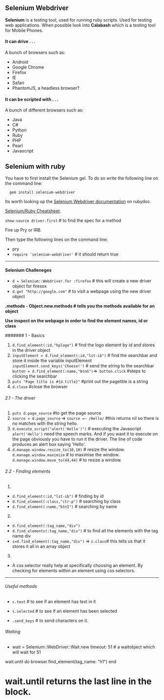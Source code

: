 ## Selenium Webdriver

**Selenium** is a testing tool, used for running ruby scripts. Used for testing web applications. When possible look into **Calabash** which is a testing tool for Mobile Phones.

#### It can drive . . .

A bunch of browsers such as:

* Android
* Google Chrome
* Firefox
* IE
* Safari
* PhantomJS, a headless browser?

#### It can be scripted with . . .

A bunch of different browsers such as:

* Java
* C#
* Python
* Ruby
* PHP
* Pearl
* Javascript

## Selenium with ruby

You have to first install the Selenium gel. To do so write the following line on the command line:

      gem install selenium-webdriver

Its worth looking up the [Selenium Webdriver documentation](http://www.rubydoc.info/gems/selenium-webdriver/Selenium/WebDriver/Driver) on rubydoc.

[Selenium/Ruby Cheatsheet](https://gist.github.com/huangzhichong/3284966).

 `show-source driver.first` # to find the spec for a method

Fire up Pry or IRB.

Then type the following lines on the command line:

*  pry
* `require 'selenium-webdriver'` # it should return true

---
#### Selenium Challeneges

* `d = Selenium::Webdriver.for :firefox` # this will create a new driver object for firesox
* `d.get "http://google.com"` # to visit a webpage using the new driver object

**.methods - Object.new.methods # tells you the methods available for an object**

**Use inspect on the webpage in order to find the element names, id or class**

####### 1 - Basics

1) `d.find_element(:id,"hplogo")` # find the logo element by id and stores in the driver object
2) `inputElement = d.find_element(:id,"lst-ib")` # find the searchbar and store it inside the variable inputElement
 `inputElement.send_keys('Cheese!')` # send the string to the searchbar
`button = d.find_element(:name,"btnG")`=>` button.click` #steps to clicking the searchbar
3) `puts "Page title is #{d.title}"` #print out the pagetitle is a string
4) `d.close` #close the browser  

###### 2.1 - The driver

1) `puts d.page_source` #to get the page source
2) `source = d.page_source` => `source =~ /Hello/` #this returns nil so there is no matches with the string hello.
3) `d.execute_script("alert('Hello')")` # executing the Javascript `alert('Hello')` need the speech marks. And if you want it to execute on the page obviously you have to run it the driver. The line of code produces an alert box saying 'Hello'.
4) `d.manage.window.resize_to(10,10)` # resize the window. `d.manage.window.maximize` # to maximise the window. `d.manage.window.move_to(44,44)` # to resize a window.

###### 2.2 - Finding elements

1)
* `d.find_element(:id,"lst-ib")` # finding by id
* `d.find_element(:class,"ctr-p")` # searching by class
* `d.find_element(:name,"btnI")` # searching by name
2)
* `d.find_element(:tag_name,"div")`
* `d.find_elements(:tag_name,"div")` # to find all the elements with the tag name div
* `s=d.find_element(:tag_name,"div")` => `s.class`# this tells us that it stores it all in an array object
3)
* A css selector really help at specifically choosing an element. By checking for elements within an element using css selectors.
---
###### Useful methods

* `c.text` # to see if an element has text in it

* `s.selected` # to see if an element has been selected

* `.send_keys` # to send characters on it.

###### Waiting

* wait = Selenium::WebDriver::Wait.new timeout: 51 # a waitobject which will wait for 51

wait.until do
  browser.find_element(tag_name: "h1")
end
# wait.until returns the last line in the block.
